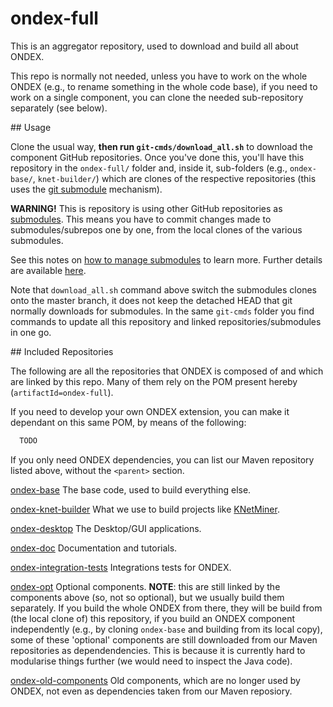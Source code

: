 # ondex-full
This is an aggregator repository, used to download and build all about ONDEX.

This repo is normally not needed, unless you have to work on the whole ONDEX (e.g., to rename something in the whole code base), if you need
to work on a single component, you can clone the needed sub-repository separately (see below).

## Usage

Clone the usual way, **then run `git-cmds/download_all.sh`** to download the component GitHub repositories. 
Once you've done this, you'll have this repository in the `ondex-full/` folder and, inside it, 
sub-folders (e.g., `ondex-base/`, `knet-builder/`) which are clones of the respective repositories
(this uses the [git submodule](https://github.com/blog/2104-working-with-submodules) mechanism).

**WARNING!**
This is repository is using other GitHub repositories as [submodules](https://github.com/blog/2104-working-with-submodules). This means
you have to commit changes made to submodules/subrepos one by one, from the local clones of the various submodules. 

See this notes on [how to manage submodules](https://git-scm.com/book/en/v2/Git-Tools-Submodules) to learn more. Further details are 
available [here](https://git-scm.com/book/en/v2/Git-Tools-Submodules).

Note that `download_all.sh` command above switch the submodules clones onto the master branch, it does not keep the detached HEAD that git normally 
downloads for submodules. In the same `git-cmds` folder you find commands to update all this repository and linked repositories/submodules in one
go.

## Included Repositories

The following are all the repositories that ONDEX is composed of and which are linked by this repo. Many of them rely on the POM present hereby
(`artifactId=ondex-full`). 

If you need to develop your own ONDEX extension, you can make it dependant on this same POM, by means of the following: 

```XML
  TODO
```

If you only need ONDEX dependencies, you can list our Maven repository listed above, without the `<parent>` section.

[ondex-base](https://github.com/Rothamsted/ondex-base.git)
The base code, used to build everything else.

[ondex-knet-builder](https://github.com/Rothamsted/ondex-knet-builder.git)
What we use to build projects like [KNetMiner](http://knetminer.rothamsted.ac.uk).

[ondex-desktop](https://github.com/Rothamsted/ondex-desktop.git)
The Desktop/GUI applications.

[ondex-doc](https://github.com/Rothamsted/ondex-doc.git)
Documentation and tutorials.

[ondex-integration-tests](https://github.com/Rothamsted/ondex-integration-tests.git)
Integrations tests for ONDEX.

[ondex-opt](https://github.com/Rothamsted/ondex-opt.git)
Optional components. **NOTE**: this are still linked by the components above (so, not so optional), but we usually build them separately. If 
you build the whole ONDEX from there, they will be build from (the local clone of) this repository, if you build an ONDEX component independently
(e.g., by cloning `ondex-base` and building from its local copy), some of these 'optional' components are still downloaded from our Maven 
repositories as dependendencies. This is because it is currently hard to modularise things further (we would need to inspect the Java code).

[ondex-old-components](https://github.com/Rothamsted/ondex-old-components)
Old components, which are no longer used by ONDEX, not even as dependencies taken from our Maven reposiory.
